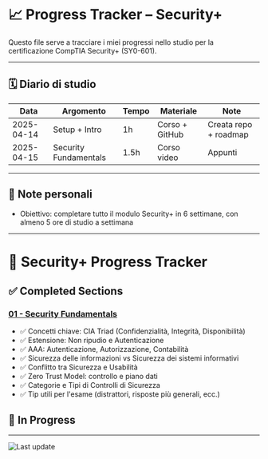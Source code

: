 # 📈 Progress Tracker – Security+

Questo file serve a tracciare i miei progressi nello studio per la certificazione CompTIA Security+ (SY0-601).

---

## 🗓️ Diario di studio

| Data       | Argomento                  | Tempo | Materiale       | Note                     |
|------------|----------------------------|--------|------------------|--------------------------|
| 2025-04-14 | Setup + Intro              | 1h     | Corso + GitHub   | Creata repo + roadmap    |
| 2025-04-15 | Security Fundamentals      | 1.5h   | Corso video      | Appunti                  |


---

## 🧠 Note personali

- Obiettivo: completare tutto il modulo Security+ in 6 settimane, con almeno 5 ore di studio a settimana

---

# 📘 Security+ Progress Tracker

## ✅ Completed Sections

### [01 - Security Fundamentals](notes/01_security_fundamentals.md)
- ✅ Concetti chiave: CIA Triad (Confidenzialità, Integrità, Disponibilità)
- ✅ Estensione: Non ripudio e Autenticazione
- ✅ AAA: Autenticazione, Autorizzazione, Contabilità
- ✅ Sicurezza delle informazioni vs Sicurezza dei sistemi informativi
- ✅ Conflitto tra Sicurezza e Usabilità
- ✅ Zero Trust Model: controllo e piano dati
- ✅ Categorie e Tipi di Controlli di Sicurezza
- ✅ Tip utili per l'esame (distrattori, risposte più generali, ecc.)

## 📌 In Progress


---

![Last update](https://img.shields.io/badge/Last_Update-2025--04--14-blue)
